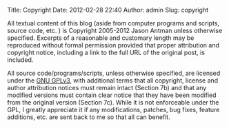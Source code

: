 Title: Copyright
Date: 2012-02-28 22:40
Author: admin
Slug: copyright

All textual content of this blog (aside from computer programs and
scripts, source code, etc. ) is Copyright 2005-2012 Jason Antman unless
otherwise specified. Excerpts of a reasonable and customary length may
be reproduced without formal permission provided that proper attribution
and copyright notice, including a link to the full URL of the original
post, is included.

All source code/programs/scripts, unless otherwise specified, are
licensed under the [GNU GPLv3][], with additional terms that all
copyright, license and author attribution notices must remain intact
(Section 7b) and that any modified versions must contain clear notice
that they have been modified from the original version (Section 7c).
While it is not enforceable under the GPL, I greatly appreciate it if
any modifications, patches, bug fixes, feature additions, etc. are sent
back to me so that all can benefit.

  [GNU GPLv3]: http://www.gnu.org/copyleft/gpl.html
